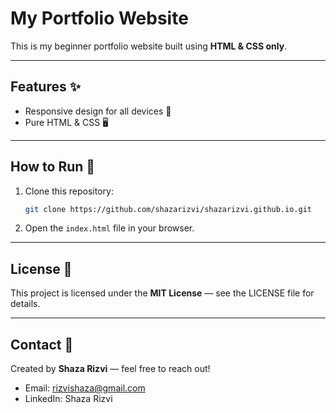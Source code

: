 
# My Portfolio Website

This is my beginner portfolio website built using **HTML & CSS only**.

---

## Features ✨

* Responsive design for all devices 📱
* Pure HTML & CSS  🖥️


---

## How to Run 🚀

1. Clone this repository:

   ```bash
   git clone https://github.com/shazarizvi/shazarizvi.github.io.git
   ```
2. Open the `index.html` file in your browser.

---

## License 📄

This project is licensed under the **MIT License** — see the LICENSE file for details.

---

## Contact 📧

Created by **Shaza Rizvi** — feel free to reach out!

* Email: rizvishaza@gmail.com
* LinkedIn: Shaza Rizvi

